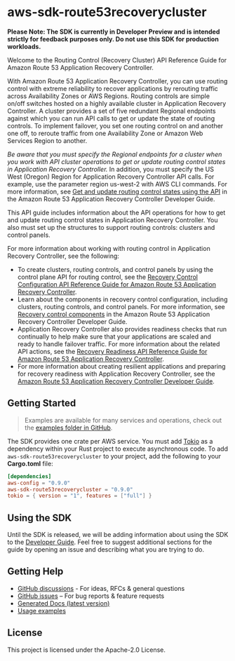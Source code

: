 # aws-sdk-route53recoverycluster

**Please Note: The SDK is currently in Developer Preview and is intended strictly for
feedback purposes only. Do not use this SDK for production workloads.**

Welcome to the Routing Control (Recovery Cluster) API Reference Guide for Amazon Route 53 Application Recovery Controller.

With Amazon Route 53 Application Recovery Controller, you can use routing control with extreme reliability to recover applications by rerouting traffic across Availability Zones or AWS Regions. Routing controls are simple on/off switches hosted on a highly available cluster in Application Recovery Controller. A cluster provides a set of five redundant Regional endpoints against which you can run API calls to get or update the state of routing controls. To implement failover, you set one routing control on and another one off, to reroute traffic from one Availability Zone or Amazon Web Services Region to another.

_Be aware that you must specify the Regional endpoints for a cluster when you work with API cluster operations to get or update routing control states in Application Recovery Controller._ In addition, you must specify the US West (Oregon) Region for Application Recovery Controller API calls. For example, use the parameter region us-west-2 with AWS CLI commands. For more information, see [Get and update routing control states using the API](https://docs.aws.amazon.com/r53recovery/latest/dg/routing-control.update.api.html) in the Amazon Route 53 Application Recovery Controller Developer Guide.

This API guide includes information about the API operations for how to get and update routing control states in Application Recovery Controller. You also must set up the structures to support routing controls: clusters and control panels.

For more information about working with routing control in Application Recovery Controller, see the following:
  - To create clusters, routing controls, and control panels by using the control plane API for routing control, see the [Recovery Control Configuration API Reference Guide for Amazon Route 53 Application Recovery Controller](https://docs.aws.amazon.com/recovery-cluster/latest/api/).
  - Learn about the components in recovery control configuration, including clusters, routing controls, and control panels. For more information, see [Recovery control components](https://docs.aws.amazon.com/r53recovery/latest/dg/introduction-components.html#introduction-components-routing) in the Amazon Route 53 Application Recovery Controller Developer Guide.
  - Application Recovery Controller also provides readiness checks that run continually to help make sure that your applications are scaled and ready to handle failover traffic. For more information about the related API actions, see the [Recovery Readiness API Reference Guide for Amazon Route 53 Application Recovery Controller](https://docs.aws.amazon.com/recovery-readiness/latest/api/).
  - For more information about creating resilient applications and preparing for recovery readiness with Application Recovery Controller, see the [Amazon Route 53 Application Recovery Controller Developer Guide](https://docs.aws.amazon.com/r53recovery/latest/dg/).

## Getting Started

> Examples are available for many services and operations, check out the
> [examples folder in GitHub](https://github.com/awslabs/aws-sdk-rust/tree/main/examples).

The SDK provides one crate per AWS service. You must add [Tokio](https://crates.io/crates/tokio)
as a dependency within your Rust project to execute asynchronous code. To add `aws-sdk-route53recoverycluster` to
your project, add the following to your **Cargo.toml** file:

```toml
[dependencies]
aws-config = "0.9.0"
aws-sdk-route53recoverycluster = "0.9.0"
tokio = { version = "1", features = ["full"] }
```

## Using the SDK

Until the SDK is released, we will be adding information about using the SDK to the
[Developer Guide](https://docs.aws.amazon.com/sdk-for-rust/latest/dg/welcome.html). Feel free to suggest
additional sections for the guide by opening an issue and describing what you are trying to do.

## Getting Help

* [GitHub discussions](https://github.com/awslabs/aws-sdk-rust/discussions) - For ideas, RFCs & general questions
* [GitHub issues](https://github.com/awslabs/aws-sdk-rust/issues/new/choose) – For bug reports & feature requests
* [Generated Docs (latest version)](https://awslabs.github.io/aws-sdk-rust/)
* [Usage examples](https://github.com/awslabs/aws-sdk-rust/tree/main/examples)

## License

This project is licensed under the Apache-2.0 License.

